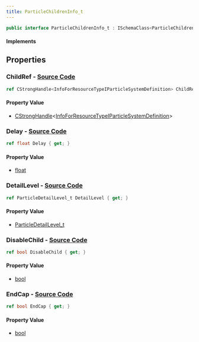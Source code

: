 ```yaml
---
title: ParticleChildrenInfo_t
---
```


```csharp
public interface ParticleChildrenInfo_t : ISchemaClass<ParticleChildrenInfo_t>, ISchemaField, ISchemaClass, INativeHandle
```

#### Implements

## Properties

### **ChildRef** - [Source Code](https://github.com/swiftly-solution/swiftlys2/blob/main/managed/src/SwiftlyS2.Generated/Schemas/Interfaces/ParticleChildrenInfo_t.cs#L16)

```csharp
ref CStrongHandle<InfoForResourceTypeIParticleSystemDefinition> ChildRef { get; }
```

#### Property Value

- [CStrongHandle](/docs/api/shared/natives/cstronghandle-1)<[InfoForResourceTypeIParticleSystemDefinition](/docs/api/shared/schemadefinitions/infoforresourcetypeiparticlesystemdefinition)>

### **Delay** - [Source Code](https://github.com/swiftly-solution/swiftlys2/blob/main/managed/src/SwiftlyS2.Generated/Schemas/Interfaces/ParticleChildrenInfo_t.cs#L18)

```csharp
ref float Delay { get; }
```

#### Property Value

- [float](https://learn.microsoft.com/dotnet/api/system.single)

### **DetailLevel** - [Source Code](https://github.com/swiftly-solution/swiftlys2/blob/main/managed/src/SwiftlyS2.Generated/Schemas/Interfaces/ParticleChildrenInfo_t.cs#L24)

```csharp
ref ParticleDetailLevel_t DetailLevel { get; }
```

#### Property Value

- [ParticleDetailLevel_t](/docs/api/shared/schemadefinitions/particledetaillevel_t)

### **DisableChild** - [Source Code](https://github.com/swiftly-solution/swiftlys2/blob/main/managed/src/SwiftlyS2.Generated/Schemas/Interfaces/ParticleChildrenInfo_t.cs#L22)

```csharp
ref bool DisableChild { get; }
```

#### Property Value

- [bool](https://learn.microsoft.com/dotnet/api/system.boolean)

### **EndCap** - [Source Code](https://github.com/swiftly-solution/swiftlys2/blob/main/managed/src/SwiftlyS2.Generated/Schemas/Interfaces/ParticleChildrenInfo_t.cs#L20)

```csharp
ref bool EndCap { get; }
```

#### Property Value

- [bool](https://learn.microsoft.com/dotnet/api/system.boolean)

